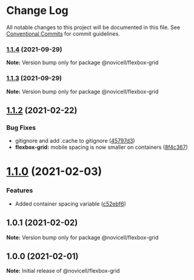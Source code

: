# Change Log

All notable changes to this project will be documented in this file.
See [Conventional Commits](https://conventionalcommits.org) for commit guidelines.

### [1.1.4](https://github.com/Novicell/frontend-packages/compare/@novicell/flexbox-grid@1.1.3...@novicell/flexbox-grid@1.1.4) (2021-09-29)

**Note:** Version bump only for package @novicell/flexbox-grid





### [1.1.3](https://github.com/Novicell/frontend-packages/compare/@novicell/flexbox-grid@1.1.2...@novicell/flexbox-grid@1.1.3) (2021-09-29)

**Note:** Version bump only for package @novicell/flexbox-grid





## [1.1.2](https://github.com/Novicell/frontend-packages/compare/@novicell/flexbox-grid@1.1.0...@novicell/flexbox-grid@1.1.2) (2021-02-22)


### Bug Fixes

* gitignore and add .cache to gitignore ([45797d3](https://github.com/Novicell/frontend-packages/commit/45797d39dc4125bb0ae3665a575fc8400b55ff55))
* **flexbox-grid:** mobile spacing is now smaller on containers ([8f4c367](https://github.com/Novicell/frontend-packages/commit/8f4c367b1aaab3bca271c3cec3bf35efb824c507))






# [1.1.0](https://github.com/Novicell/frontend-packages/compare/@novicell/flexbox-grid@1.0.1...@novicell/flexbox-grid@1.1.0) (2021-02-03)


### Features

* Added container spacing variable ([c52ebf6](https://github.com/Novicell/frontend-packages/commit/c52ebf651062d1444e311b432ae06a066324b15d))





## 1.0.1 (2021-02-02)

**Note:** Version bump only for package @novicell/flexbox-grid





## 1.0.0 (2021-02-01)

**Note:** Initial release of @novicell/flexbox-grid
